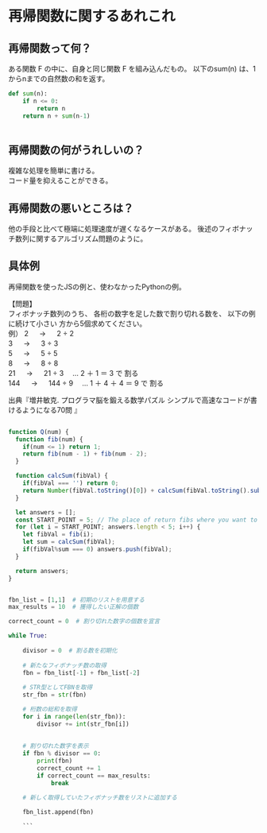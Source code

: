 # 再帰関数に関するあれこれ

## 再帰関数って何？

ある関数 F の中に、自身と同じ関数 F を組み込んだもの。
以下のsum(n) は、1からnまでの自然数の和を返す。

```Python
def sum(n):
    if n <= 0:
        return n
    return n + sum(n-1)
    
````


## 再帰関数の何がうれしいの？

複雑な処理を簡単に書ける。  
コード量を抑えることができる。

## 再帰関数の悪いところは？

他の手段と比べて極端に処理速度が遅くなるケースがある。
後述のフィボナッチ数列に関するアルゴリズム問題のように。


## 具体例

再帰関数を使ったJSの例と、使わなかったPythonの例。  

【問題】  
フィボナッチ数列のうち、 各桁の数字を足した数で割り切れる数を、 以下の例に続けて小さい 方から5個求めてください。  
例） 
2 　 → 　 2 ÷ 2  
3 　 → 　 3 ÷ 3  
5 　 → 　 5 ÷ 5  
8 　 → 　 8 ÷ 8  
21 　 → 　 21 ÷ 3 　… 2 ＋ 1 ＝ 3 で 割る  
144 　 → 　 144 ÷ 9 　… 1 ＋ 4 ＋ 4 ＝ 9 で 割る  

出典『増井敏克. プログラマ脳を鍛える数学パズル シンプルで高速なコードが書けるようになる70問 』 


```JavaScript

function Q(num) {
  function fib(num) {
    if(num <= 1) return 1;
    return fib(num - 1) + fib(num - 2);
  }

  function calcSum(fibVal) {
    if(fibVal === '') return 0;
    return Number(fibVal.toString()[0]) + calcSum(fibVal.toString().substring(1));
  }

  let answers = [];
  const START_POINT = 5; // The place of return fibs where you want to start from
  for (let i = START_POINT; answers.length < 5; i++) {
    let fibVal = fib(i);
    let sum = calcSum(fibVal);
    if(fibVal%sum === 0) answers.push(fibVal);
  }

  return answers;
}

```


```Python

fbn_list = [1,1]  # 初期のリストを用意する
max_results = 10  # 獲得したい正解の個数

correct_count = 0  # 割り切れた数字の個数を宣言

while True:
    
    divisor = 0  # 割る数を初期化
    
    # 新たなフィボナッチ数の取得
    fbn = fbn_list[-1] + fbn_list[-2]
    
    # STR型としてFBNを取得
    str_fbn = str(fbn)

    # 桁数の総和を取得
    for i in range(len(str_fbn)):
        divisor += int(str_fbn[i])
        
    
    # 割り切れた数字を表示
    if fbn % divisor == 0:
        print(fbn)
        correct_count += 1
        if correct_count == max_results:
            break

    # 新しく取得していたフィボナッチ数をリストに追加する

    fbn_list.append(fbn)
    
    ```
